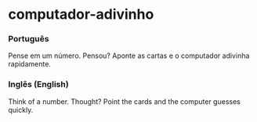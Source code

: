 # computador-adivinho
<h3>Português</h3>

Pense em um número. Pensou? Aponte as cartas e o computador adivinha rapidamente.

<h3>Inglês (English)</h3>

Think of a number. Thought? Point the cards and the computer guesses quickly.